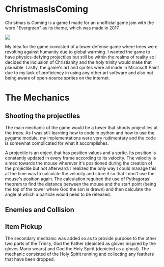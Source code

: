 # ChristmasIsComing
Christmas is Coming is a game I made for an unofficial game jam with the word "Evergreen" as its theme, which was made in 2017.

![](https://github.com/Arcane34/ChristmasIsComing/blob/main/Preview.gif)

My idea for the game consisted of a tower defense game where trees were revolting against humanity due to global warming.
I wanted the game to have physics-defying projectiles but still be within the realms of reality so I decided the inclusion of Christianity and the holy trinity would make that plausible.
Lastly, the game's art and sprites were all made in Microsoft Paint due to my lack of proficiency in using any other art software and also not being aware of open-source sprites on the internet.

# The Mechanics
## Shooting the projectiles
The main mechanic of the game would be a tower that shoots projectiles at the trees. As I was still learning how to code in python and how to use the pygame module, my implementations were very
rudimentary and the code is somewhat complicated for what it accomplishes.

A projectile is an object that has position values and a sprite. Its position is constantly updated in every frame according to its velocity. The velocity is aimed towards the mouse wherever it's
positioned during the creation of the projectile but not afterward. I realized the only way I could manage this at the time was to calculate the velocity and store it so that I don't use the 
mouse's position again. The calculation required the use of Pythagoras' theorem to find the distance between the mouse and the start point (being the top of the tower where God the son is drawn) 
and then calculate the angle at which a particle would need to be released.

## Enemies and Collision

## Item Pickup
The secondary mechanic was added so as to provide purpose to the other two parts of the Trinity, God the Father (depicted as gloves inspired by the gloves Mario wears) and God the Holy Spirit 
(depicted as a ghost). The mechanic consisted of the Holy Spirit running and collecting any feathers that have been dropped.
